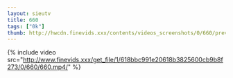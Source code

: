```yaml
--- 
layout: sieutv
title: 660
tags: ["0k"]
thumb: http://hwcdn.finevids.xxx/contents/videos_screenshots/0/660/preview.mp4.jpg
---
```

{% include video src="http://www.finevids.xxx/get_file/1/618bbc991e20618b3825600cb9b8f273/0/660/660.mp4/" %} 
